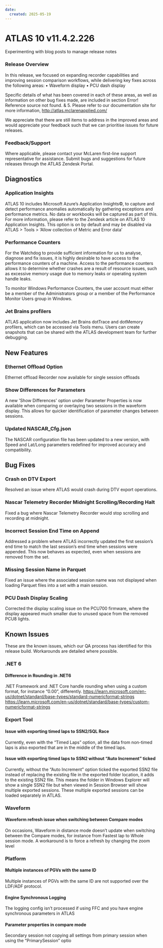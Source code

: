 ```yaml
---
date:
  created: 2025-05-19
---
```


# ATLAS 10 v11.4.2.226

Experimenting with blog posts to manage release notes
<!-- more -->

### Release Overview

In this release, we focused on expanding recorder capabilities and improving session
comparison workflows, while delivering key fixes across the following areas:
• Waveform display
• PCU dash display

Specific details of what has been covered in each of these areas, as well as information on
other bug fixes made, are included in section Error! Reference source not found. & 5.
Please refer to our documentation site for more information,
http://atlas.mclarenapplied.com/

We appreciate that there are still items to address in the improved areas and would
appreciate your feedback such that we can prioritise issues for future releases.

### Feedback/Support

Where applicable, please contact your McLaren first-line support representative for
assistance.
Submit bugs and suggestions for future releases through the ATLAS Zendesk Portal.


## Diagnostics

### Application Insights

ATLAS 10 includes Microsoft Azure’s Application Insights©, to capture and detect
performance anomalies automatically by gathering exceptions and performance metrics. No
data or workbooks will be captured as part of this. For more information, please refer to the
Zendesk article on ATLAS 10 Application Insights. This option is on by default and may be
disabled via ATLAS > Tools > ‘Allow collection of Metric and Error data’

### Performance Counters

For the Watchdog to provide sufficient information for us to analyse, diagnose and fix issues,
it is highly desirable to have access to the performance counters of a machine.
Access to the performance counters allows it to determine whether crashes are a result of
resource issues, such as excessive memory usage due to memory leaks or operating system
handle leaks.

To monitor Windows Performance Counters, the user account must either be a member of
the Administrators group or a member of the Performance Monitor Users group in
Windows.

### Jet Brains profilers

ATLAS application now includes Jet Brains dotTrace and dotMemory profilers, which can be
accessed via Tools menu. Users can create snapshots that can be shared with the ATLAS
development team for further debugging.

## New Features

### Ethernet Offload Option

Ethernet offload Recorder now available for single session offloads

### Show Differences for Parameters

A new 'Show Differences' option under Parameter Properties is now available when
comparing or overlaying two sessions in the waveform display. This allows for
quicker identification of parameter changes between sessions.

### Updated NASCAR_Cfg.json

The NASCAR configuration file has been updated to a new version,
with Speed and Lat/Long parameters redefined for improved accuracy and
compatibility.

## Bug Fixes

### Crash on DTV Export

Resolved an issue where ATLAS would crash during DTV export operations.

### Nascar Telemetry Recorder Midnight Scrolling/Recording Halt

Fixed a bug where Nascar Telemetry Recorder would stop scrolling and recording at
midnight.

### Incorrect Session End Time on Append

Addressed a problem where ATLAS incorrectly updated the first session’s end time
to match the last session’s end time when sessions were appended. This now
behaves as expected, even when sessions are removed from the set.

### Missing Session Name in Parquet

Fixed an issue where the associated session name was not displayed when loading
Parquet files into a set with a main session.

### PCU Dash Display Scaling

Corrected the display scaling issue on the PCU700 firmware, where the display
appeared much smaller due to unused space from the removed PCU8 lights.

##  Known Issues

These are the known issues, which our QA process has identified for this release build.
Workarounds are detailed where possible.

### .NET 6

####  Difference in Rounding in .NET6

.NET Framework and .NET Core handle rounding when using a custom format, for
instance “0.00”, differently.
https://learn.microsoft.com/en-us/dotnet/standard/base-types/standard-numericformat-strings
https://learn.microsoft.com/en-us/dotnet/standard/base-types/custom-numericformat-strings

### Export Tool

#### Issue with exporting timed laps to SSN2/SQL Race

Currently, even with the “Timed Laps” option, all the data from non-timed laps is also exported that are
in the middle of the timed laps.

#### Issue with exporting timed laps to SSN2 without “Auto Increment” ticked

Currently, without the “Auto Increment” option ticked the exported SSN2 file instead
of replacing the existing file in the exported folder location, it adds to the existing
SSN2 file. This means the folder in Windows Explorer will show a single SSN2 file but
when viewed in Session Browser will show multiple exported sessions. These multiple
exported sessions can be loaded separately in ATLAS.

### Waveform

#### Waveform refresh issue when switching between Compare modes

On occasions, Waveform in distance mode doesn’t update when switching between
the Compare modes, for instance from Fastest lap to Whole session mode. A
workaround is to force a refresh by changing the zoom level

### Platform

#### Multiple instances of PGVs with the same ID

Multiple instances of PGVs with the same ID are not supported over the LDF/ADF
protocol.

#### Engine Synchronous Logging

The logging config isn’t processed if using FFC and you have engine synchronous
parameters in ATLAS

#### Parameter properties in compare mode

Secondary session not copying all settings from primary session when using the
“PrimarySession” optio